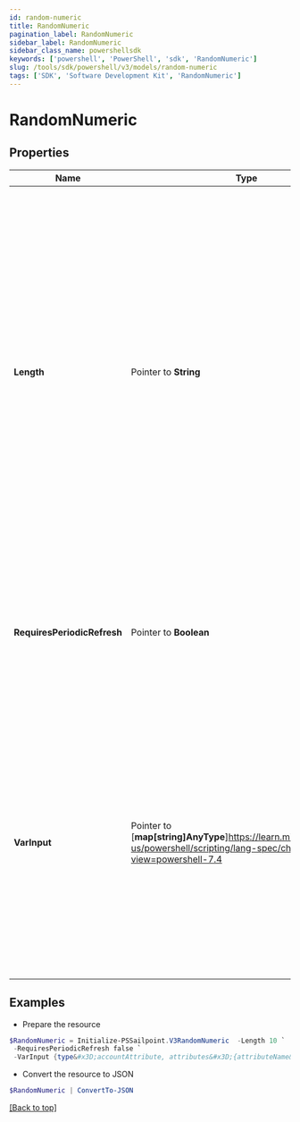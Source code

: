 ```yaml
---
id: random-numeric
title: RandomNumeric
pagination_label: RandomNumeric
sidebar_label: RandomNumeric
sidebar_class_name: powershellsdk
keywords: ['powershell', 'PowerShell', 'sdk', 'RandomNumeric'] 
slug: /tools/sdk/powershell/v3/models/random-numeric
tags: ['SDK', 'Software Development Kit', 'RandomNumeric']
---
```



# RandomNumeric

## Properties

Name | Type | Description | Notes
------------ | ------------- | ------------- | -------------
**Length** |  Pointer to **String** | This is an integer value specifying the size/number of characters the random string must contain   * This value must be a positive number and cannot be blank   * If no length is provided, the transform will default to a value of `32`   * Due to identity attribute data constraints, the maximum allowable value is `450` characters  | [optional] 
**RequiresPeriodicRefresh** |  Pointer to **Boolean** | A value that indicates whether the transform logic should be re-evaluated every evening as part of the identity refresh process | [optional] [default to $false]
**VarInput** |  Pointer to [**map[string]AnyType**]https://learn.microsoft.com/en-us/powershell/scripting/lang-spec/chapter-04?view=powershell-7.4 | This is an optional attribute that can explicitly define the input data which will be fed into the transform logic. If input is not provided, the transform will take its input from the source and attribute combination configured via the UI. | [optional] 

## Examples

- Prepare the resource
```powershell
$RandomNumeric = Initialize-PSSailpoint.V3RandomNumeric  -Length 10 `
 -RequiresPeriodicRefresh false `
 -VarInput {type&#x3D;accountAttribute, attributes&#x3D;{attributeName&#x3D;first_name, sourceName&#x3D;Source}}
```

- Convert the resource to JSON
```powershell
$RandomNumeric | ConvertTo-JSON
```


[[Back to top]](#) 

